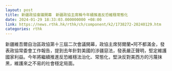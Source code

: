 ```yaml
---
layout: post
title: 新疆政協會議開幕　新疆政協主席稱今年續推進反恐維穩常態化
date: 2024-01-29 18:33:03.000000000 +08:00
link: https://news.rthk.hk/rthk/ch/component/k2/1738272-20240129.htm
categories: rthk
---
```


新疆維吾爾自治區政協第十三屆二次會議開幕，政協主席努爾蘭•阿不都滿金，發表政協常委會工作報告，提到去年針對美國的涉疆惡法，發表嚴正聲明，堅定維護國家利益。今年將繼續推進反恐維穩法治化、常態化，堅決反對美西方的污蔑抹黑，維護來之不易的社會穩定局面。

